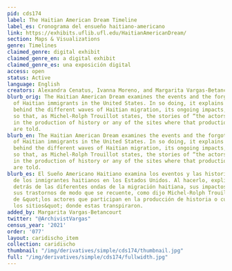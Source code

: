 ```yaml
---
pid: cds174
label: The Haitian American Dream Timeline
label_es: Cronograma del ensueño haitiano-americano
link: https://exhibits.uflib.ufl.edu/HaitianAmericanDream/
section: Maps & Visualizations
genre: Timelines
claimed_genre: digital exhibit
claimed_genre_en: a digital exhibit
claimed_genre_es: una exposición digital
access: open
status: Active
language: English
creators: Alexandra Cenatus, Ivanna Moreno, and Margarita Vargas-Betancourt
blurb_orig: The Haitian American Dream examines the events and the forgotten stories
  of Haitian immigrants in the United States. In so doing, it explains the reasons
  behind the different waves of Haitian migration, its ongoing impacts, and upheavals
  so that, as Michel-Rolph Trouillot states, the stories of “the actors who participate
  in the production of history or any of the sites where that production” transpired
  are told.
blurb_en: The Haitian American Dream examines the events and the forgotten stories
  of Haitian immigrants in the United States. In so doing, it explains the reasons
  behind the different waves of Haitian migration, its ongoing impacts, and upheavals
  so that, as Michel-Rolph Trouillot states, the stories of “the actors who participate
  in the production of history or any of the sites where that production” transpired
  are told.
blurb_es: El Sueño Americano Haitiano examina los eventos y las historias olvidadas
  de los inmigrantes haitianos en los Estados Unidos. Al hacerlo, explica las razones
  detrás de las diferentes ondas de la migración haitiana, sus impactos en curso y
  sus trastornos de modo que se recuente, como dijo Michel-Rolph Trouillot, las historias
  de &quot;los actores que participan en la producción de historia o cualquiera de
  los sitios&quot; donde estas transpiraron.
added_by: Margarita Vargas-Betancourt
twitter: "@ArchivistVargas"
census_year: '2021'
order: '077'
layout: caridischo_item
collection: caridischo
thumbnail: "/img/derivatives/simple/cds174/thumbnail.jpg"
full: "/img/derivatives/simple/cds174/fullwidth.jpg"
---
```

